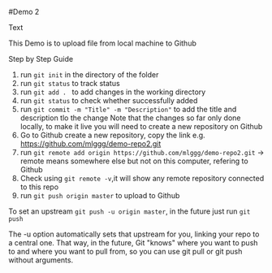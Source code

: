 #Demo 2

Text

This Demo is to upload file from local machine to Github

Step by Step Guide

1. run `git init` in the directory of the folder
2. run `git status` to track status
3. run `git add . ` to add changes in the working directory 
4. run `git status` to check whether successfully added
5. run `git commit -m "Title" -m "Description"` to add the title and description tlo the change
Note that the changes so far only done locally, to make it live you will need to create a new repository on Github
6. Go to Github create a new repository, copy the link e.g. https://github.com/mlggg/demo-repo2.git
7. run `git remote add origin https://github.com/mlggg/demo-repo2.git` -> remote means somewhere else but not on this computer, refering to Github
8. Check using `git remote -v`,it will show any remote repository connected to this repo
9. run `git push origin master` to upload to Github

To set an upstream `git push -u origin master`, in the future just run `git push`

The -u option automatically sets that upstream for you, linking your repo to a central one. That way, in the future, Git "knows" where you want to push to and where you want to pull from, so you can use git pull or git push without arguments.